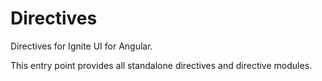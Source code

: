# Directives

Directives for Ignite UI for Angular.

This entry point provides all standalone directives and directive modules.
